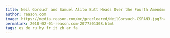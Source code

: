 ```yaml
---
title: Neil Gorsuch and Samuel Alito Butt Heads Over the Fourth Amendment, Again
author: reason.com
image: https://media.reason.com/mc/precleared/NeilGorsuch-CSPAN3.jpg?h=188&amp;w=250
permalink: 2018-02-01-reason.com-2077301308.html
tags: es de ru hy fr it zh ar fa
---
```


